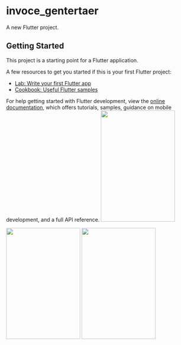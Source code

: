 # invoce_gentertaer

A new Flutter project.

## Getting Started

This project is a starting point for a Flutter application.

A few resources to get you started if this is your first Flutter project:

- [Lab: Write your first Flutter app](https://docs.flutter.dev/get-started/codelab)
- [Cookbook: Useful Flutter samples](https://docs.flutter.dev/cookbook)

For help getting started with Flutter development, view the
[online documentation](https://docs.flutter.dev/), which offers tutorials,
samples, guidance on mobile development, and a full API reference.
<img src="https://user-images.githubusercontent.com/120080979/234462855-4e0ed5d3-e50d-440b-b9b6-798d4ab438c6.jpg" width="200" height="300">


<img src="https://user-images.githubusercontent.com/120080979/234462914-31754476-2b27-49b9-991a-92c1736f98d1.jpg" width="200" height="300">


<img src="https://user-images.githubusercontent.com/120080979/234462972-a39a4f1b-aa66-45eb-a5de-e3e23a8e04b9.jpg" width="200" height="300">

